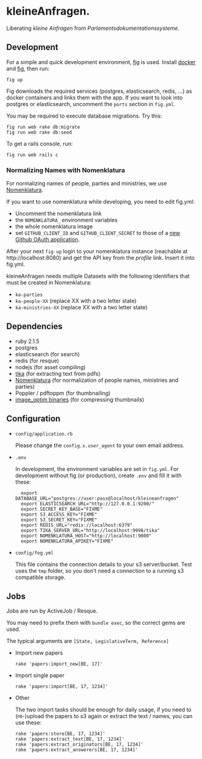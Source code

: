 kleineAnfragen.
===============

Liberating *kleine Anfragen* from *Parlamentsdokumentationssysteme*.

Development
-----------

For a simple and quick development environment, [fig](http://fig.sh) is used. Install [docker](https://docs.docker.com/installation/) and [fig](http://www.fig.sh/install.html), then run:

    fig up

Fig downloads the required services (postgres, elasticsearch, redis, ...) as docker containers and links them with the app.
If you want to look into postgres or elasticsearch, uncomment the `ports` section in `fig.yml`.

You may be required to execute database migrations. Try this:

    fig run web rake db:migrate
    fig run web rake db:seed

To get a rails console, run:

    fig run web rails c

### Normalizing Names with Nomenklatura

For normalizing names of people, parties and ministries, we use [Nomenklatura](https://github.com/pudo/nomenklatura).

If you want to use nomenklatura while developing, you need to edit fig.yml:
* Uncomment the nomenklatura link
* the `NOMENKLATURA_` environment variables
* the whole nomenklatura image
* set `GITHUB_CLIENT_ID` and `GITHUB_CLIENT_SECRET` to those of a [new Github OAuth application](https://github.com/settings/applications/new).

After your next `fig up` login to your nomenklatura instance (reachable at http://localhost:8080) and get the API key from the _profile_ link. Insert it into fig.yml.

kleineAnfragen needs multiple Datasets with the following identifiers that must be created in Nomenklatura:

* `ka-parties`
* `ka-people-XX` (replace XX with a two letter state)
* `ka-ministries-XX` (replace XX with a two letter state)

Dependencies
------------

* ruby 2.1.5
* postgres
* elasticsearch (for search)
* redis (for resque)
* nodejs (for asset compiling)
* [tika](http://tika.apache.org) (for extracting text from pdfs)
* [Nomenklatura](https://github.com/pudo/nomenklatura) (for normalization of people names, ministries and parties)
* Poppler / pdftoppm (for thumbnailing)
* [image_optim binaries](https://github.com/toy/image_optim#binaries-installation) (for compressing thumbnails)

Configuration
-------------

* `config/application.rb`

	Please change the `config.x.user_agent` to your own email address.

* `.env`

	In development, the environment variables are set in `fig.yml`. For development without fig (or production), create `.env` and fill it with these:

	    export DATABASE_URL="postgres://user:pass@localhost/kleineanfragen"
	    export ELASTICSEARCH_URL="http://127.0.0.1:9200/"
	    export SECRET_KEY_BASE="FIXME"
	    export S3_ACCESS_KEY="FIXME"
	    export S3_SECRET_KEY="FIXME"
	    export REDIS_URL="redis://localhost:6379"
	    export TIKA_SERVER_URL="http://localhost:9998/tika"
	    export NOMENKLATURA_HOST="http://localhost:9000"
	    export NOMENKLATURA_APIKEY="FIXME"

* `config/fog.yml`

	This file contains the connection details to your s3 server/bucket. Test uses the `tmp` folder, so you don't need a connection to a running s3 compatible storage.

Jobs
----
Jobs are run by ActiveJob / Resque.

You may need to prefix them with `bundle exec`, so the correct gems are used.

The typical arguments are `[State, LegislativeTerm, Reference]`

* Import new papers

  ```
  rake 'papers:import_new[BE, 17]'
  ```


* Import single paper

  ```
  rake 'papers:import[BE, 17, 1234]'
  ```


* Other

  The two import tasks should be enough for daily usage, if you need to (re-)upload the papers to s3 again or extract the text / names, you can use these:

      rake 'papers:store[BE, 17, 1234]'
      rake 'papers:extract_text[BE, 17, 1234]'
      rake 'papers:extract_originators[BE, 17, 1234]'
      rake 'papers:extract_answerers[BE, 17, 1234]'